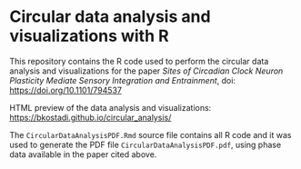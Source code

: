 # Circular data analysis and visualizations with R

This repository contains the R code used to perform the circular data analysis and visualizations for the paper *Sites of Circadian Clock Neuron Plasticity Mediate Sensory Integration and Entrainment*, doi: https://doi.org/10.1101/794537

HTML preview of the data analysis and visualizations: https://bkostadi.github.io/circular_analysis/

The `CircularDataAnalysisPDF.Rmd` source file contains all R code and it was used to generate the PDF file `CircularDataAnalysisPDF.pdf`, using phase data available in the paper cited above. 
